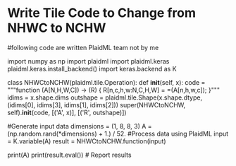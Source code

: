 # Write Tile Code to Change from NHWC to NCHW 


#following code are written PlaidML team not by me 

import numpy as np
import plaidml
import plaidml.keras
plaidml.keras.install_backend()
import keras.backend as K


class NHWCtoNCHW(plaidml.tile.Operation):
    def __init__(self, x):
        code = """function (A[N,H,W,C]) -> (R) {
                      R[n,c,h,w:N,C,H,W] = =(A[n,h,w,c]);
                  }"""
        idims = x.shape.dims
        outshape = plaidml.tile.Shape(x.shape.dtype, (idims[0], idims[3], idims[1], idims[2]))
        super(NHWCtoNCHW, self).__init__(code, [('A', x)], [('R', outshape)])


#Generate input data
dimensions = (1, 8, 8, 3)
A = (np.random.rand(*dimensions) + 1.) / 52.
#Process data using PlaidML
input = K.variable(A)
result = NHWCtoNCHW.function(input)

print(A)
print(result.eval()) # Report results
 



